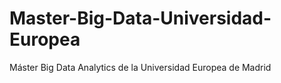 # Master-Big-Data-Universidad-Europea
Máster Big Data Analytics de la Universidad Europea de Madrid
